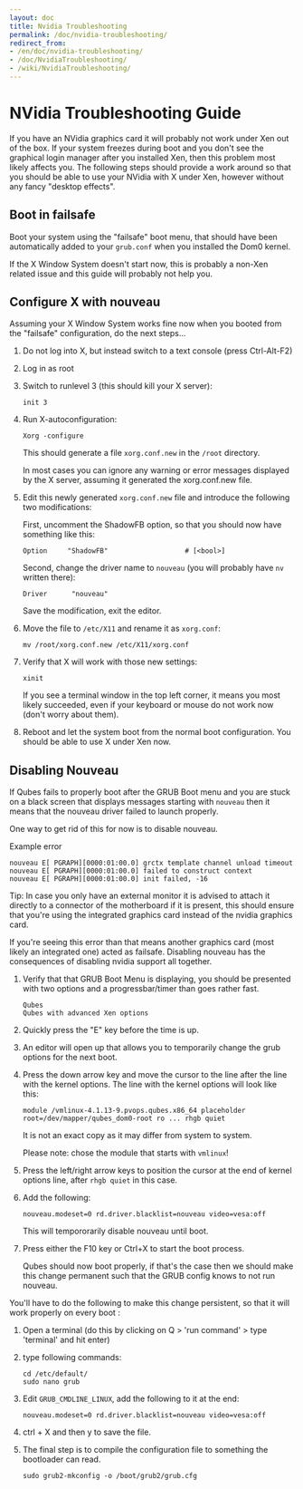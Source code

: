 ```yaml
---
layout: doc
title: Nvidia Troubleshooting
permalink: /doc/nvidia-troubleshooting/
redirect_from:
- /en/doc/nvidia-troubleshooting/
- /doc/NvidiaTroubleshooting/
- /wiki/NvidiaTroubleshooting/
---
```


NVidia Troubleshooting Guide
============================

If you have an NVidia graphics card it will probably not work under Xen out of the box. If your system freezes during boot and you don't see the graphical login manager after you installed Xen, then this problem most likely affects you. The following steps should provide a work around so that you should be able to use your NVidia with X under Xen, however without any fancy "desktop effects".

Boot in failsafe
---------------------

Boot your system using the "failsafe" boot menu, that should have been automatically added to your `grub.conf` when you installed the Dom0 kernel.

If the X Window System doesn't start now, this is probably a non-Xen related issue and this guide will probably not help you.


Configure X with nouveau
---------------------

Assuming your X Window System works fine now when you booted from the "failsafe" configuration, do the next steps...

 1. Do not log into X, but instead switch to a text console (press Ctrl-Alt-F2)

 2. Log in as root

 3. Switch to runlevel 3 (this should kill your X server):

    ~~~
    init 3
    ~~~

 4. Run X-autoconfiguration:

    ~~~
    Xorg -configure
    ~~~

    This should generate a file `xorg.conf.new` in the `/root` directory.

    In most cases you can ignore any warning or error messages displayed by the X server, assuming it generated the xorg.conf.new file.

 5. Edit this newly generated `xorg.conf.new` file and introduce the following two modifications:

    First, uncomment the ShadowFB option, so that you should now have something like this:

    ~~~
    Option     "ShadowFB"                   # [<bool>]
    ~~~

    Second, change the driver name to `nouveau` (you will probably have `nv` written there):

    ~~~
    Driver      "nouveau"
    ~~~

    Save the modification, exit the editor.

 6. Move the file to `/etc/X11` and rename it as `xorg.conf`:

    ~~~
    mv /root/xorg.conf.new /etc/X11/xorg.conf
    ~~~

 7. Verify that X will work with those new settings:

    ~~~
    xinit
    ~~~

    If you see a terminal window in the top left corner, it means you most likely succeeded, even if your keyboard or mouse do not work now (don't worry about them).

 8. Reboot and let the system boot from the normal boot configuration. You should be able to use X under Xen now.


Disabling Nouveau
---------------------
If Qubes fails to properly boot after the GRUB Boot menu and you are stuck on a black screen that displays messages starting with `nouveau` then it means that the nouveau driver failed to launch properly.

One way to get rid of this for now is to disable nouveau.

Example error

~~~
nouveau E[ PGRAPH][0000:01:00.0] grctx template channel unload timeout
nouveau E[ PGRAPH][0000:01:00.0] failed to construct context
nouveau E[ PGRAPH][0000:01:00.0] init failed, -16
~~~

Tip: In case you only have an external monitor it is advised to attach it directly to a connector of the motherboard if it is present, this should ensure that you're using the integrated graphics card instead of the nvidia graphics card.

If you're seeing this error than that means another graphics card (most likely an integrated one) acted as failsafe. Disabling nouveau has the consequences of disabling nvidia support all together. 

 1. Verify that that GRUB Boot Menu is displaying, you should be presented with two options and a progressbar/timer than goes rather fast.

    ~~~
    Qubes
    Qubes with advanced Xen options
    ~~~

 2. Quickly press the "E" key before the time is up.

 3. An editor will open up that allows you to temporarily change the grub options for the next boot.

 4. Press the down arrow key and move the cursor to the line after the line with the kernel options. The line with the kernel options will look like this:

    ~~~
    module /vmlinux-4.1.13-9.pvops.qubes.x86_64 placeholder root=/dev/mapper/qubes_dom0-root ro ... rhgb quiet
    ~~~
    
    It is not an exact copy as it may differ from system to system.

    Please note: chose the module that starts with `vmlinux`!

 5. Press the left/right arrow keys to position the cursor at the end of kernel options line, after `rhgb quiet` in this case.

 6. Add the following:

    ~~~
    nouveau.modeset=0 rd.driver.blacklist=nouveau video=vesa:off
    ~~~

    This will tempororarily disable nouveau until boot.

 7. Press either the F10 key or Ctrl+X to start the boot process.

    Qubes should now boot properly, if that's the case then we should make this change permanent such that the GRUB config knows to not run nouveau.

You'll have to do the following to make this change persistent, so that it will work properly on every boot :

 1. Open a terminal (do this by clicking on Q > 'run command' > type 'terminal' and hit enter)

 2. type following commands:

    ~~~
    cd /etc/default/
    sudo nano grub
    ~~~

 3. Edit `GRUB_CMDLINE_LINUX`, add the following to it at the end:

    ~~~
    nouveau.modeset=0 rd.driver.blacklist=nouveau video=vesa:off
    ~~~

 4. ctrl + X and then y to save the file.

 5. The final step is to compile the configuration file to something the bootloader can read.

    ~~~
    sudo grub2-mkconfig -o /boot/grub2/grub.cfg
    ~~~

